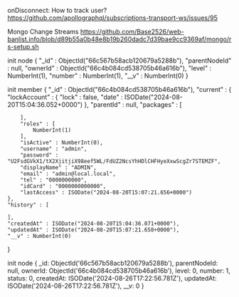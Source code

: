 onDisconnect: How to track user?
https://github.com/apollographql/subscriptions-transport-ws/issues/95


Mongo Change Streams
https://github.com/Base2526/web-banlist.info/blob/d89b55a0b48e8b19b260dadc7d39bae9cc9369af/mongo/rs-setup.sh


init node
{
    "_id" : ObjectId("66c567b58acb120679a5288b"),
    "parentNodeId" : null,
    "ownerId" : ObjectId("66c4b084cd538705b46a616b"),
    "level" : NumberInt(1),
    "number" : NumberInt(1),
    "__v" : NumberInt(0)
}

init member
{
    "_id" : ObjectId("66c4b084cd538705b46a616b"),
    "current" : {
        "lockAccount" : {
            "lock" : false,
            "date" : ISODate("2024-08-20T15:04:36.052+0000")
        },
        "parentId" : null,
        "packages" : [

        ],
        "roles" : [
            NumberInt(1)
        ],
        "isActive" : NumberInt(0),
        "username" : "admin",
        "password" : "U2FsdGVkX1/tX2XjitjiX98eef5WL/FdUZ2NcsYhHDlCHFHyeXxwScgZr7STEMZF",
        "displayName" : "ADMIN",
        "email" : "admin@local.local",
        "tel" : "0000000000",
        "idCard" : "0000000000000",
        "lastAccess" : ISODate("2024-08-20T15:07:21.656+0000")
    },
    "history" : [

    ],
    "createdAt" : ISODate("2024-08-20T15:04:36.071+0000"),
    "updatedAt" : ISODate("2024-08-20T15:07:21.658+0000"),
    "__v" : NumberInt(0)
}

init node
{
    _id: ObjectId('66c567b58acb120679a5288b'),
    parentNodeId: null,
    ownerId: ObjectId('66c4b084cd538705b46a616b'),
    level: 0,
    number: 1,
    status: 0,
    createdAt: ISODate('2024-08-26T17:22:56.781Z'),
    updatedAt: ISODate('2024-08-26T17:22:56.781Z'),
    __v: 0
}
